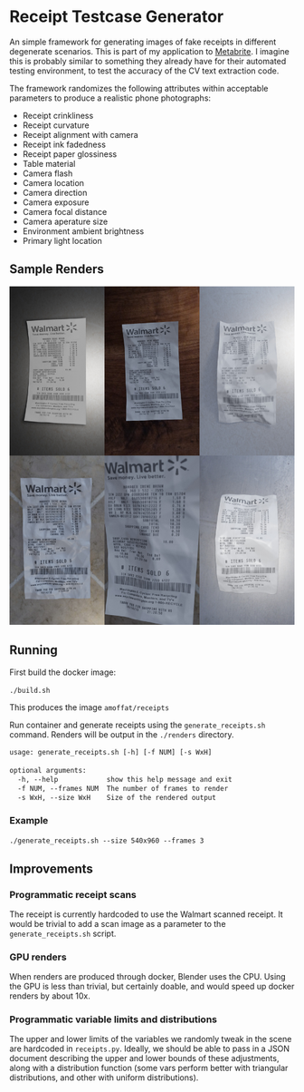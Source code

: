 # Receipt Testcase Generator

An simple framework for generating images of fake receipts in different
degenerate scenarios.  This is part of my application to
[Metabrite](https://www.metabrite.com/).  I imagine this is probably similar to
something they already have for their automated testing environment, to test the
accuracy of the CV text extraction code.

The framework randomizes the following attributes within acceptable parameters
to produce a realistic phone photographs:

* Receipt crinkliness
* Receipt curvature
* Receipt alignment with camera
* Receipt ink fadedness
* Receipt paper glossiness
* Table material
* Camera flash
* Camera location
* Camera direction
* Camera exposure
* Camera focal distance
* Camera aperature size
* Environment ambient brightness
* Primary light location

## Sample Renders

![samples](img/samples.jpg)

## Running

First build the docker image:

`./build.sh`

This produces the image `amoffat/receipts`

Run container and generate receipts using the `generate_receipts.sh` command.
Renders will be output in the `./renders` directory.

```
usage: generate_receipts.sh [-h] [-f NUM] [-s WxH]

optional arguments:
  -h, --help            show this help message and exit
  -f NUM, --frames NUM  The number of frames to render
  -s WxH, --size WxH    Size of the rendered output
```

### Example

`./generate_receipts.sh --size 540x960 --frames 3`

## Improvements

### Programmatic receipt scans
The receipt is currently hardcoded to use the Walmart scanned receipt.  It would
be trivial to add a scan image as a parameter to the `generate_receipts.sh`
script.

### GPU renders
When renders are produced through docker, Blender uses the CPU.  Using the GPU
is less than trivial, but certainly doable, and would speed up docker renders by
about 10x.

### Programmatic variable limits and distributions
The upper and lower limits of the variables we randomly tweak in the scene are
hardcoded in `receipts.py`.  Ideally, we should be able to pass in a JSON
document describing the upper and lower bounds of these adjustments, along with
a distribution function (some vars perform better with triangular distributions,
and other with uniform distributions).
